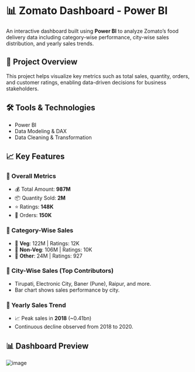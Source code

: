 # 📊 Zomato Dashboard - Power BI

An interactive dashboard built using **Power BI** to analyze Zomato’s food delivery data including category-wise performance, city-wise sales distribution, and yearly sales trends.

## 🚀 Project Overview

This project helps visualize key metrics such as total sales, quantity, orders, and customer ratings, enabling data-driven decisions for business stakeholders.

## 🛠️ Tools & Technologies

- Power BI
- Data Modeling & DAX
- Data Cleaning & Transformation

## 📈 Key Features

### 🔹 Overall Metrics
- 💰 Total Amount: **987M**
- 📦 Quantity Sold: **2M**
- ⭐ Ratings: **148K**
- 🧾 Orders: **150K**

### 🔹 Category-Wise Sales
- 🥗 **Veg**: 122M | Ratings: 12K
- 🍗 **Non-Veg**: 106M | Ratings: 10K
- 🍔 **Other**: 24M | Ratings: 927

### 🔹 City-Wise Sales (Top Contributors)
- Tirupati, Electronic City, Baner (Pune), Raipur, and more.
- Bar chart shows sales performance by city.

### 🔹 Yearly Sales Trend
- 📈 Peak sales in **2018** (~0.41bn)
- Continuous decline observed from 2018 to 2020.

## 📊 Dashboard Preview

![image](https://github.com/user-attachments/assets/771c8ed1-791b-4a2d-8f7d-322f6e2389f8)

